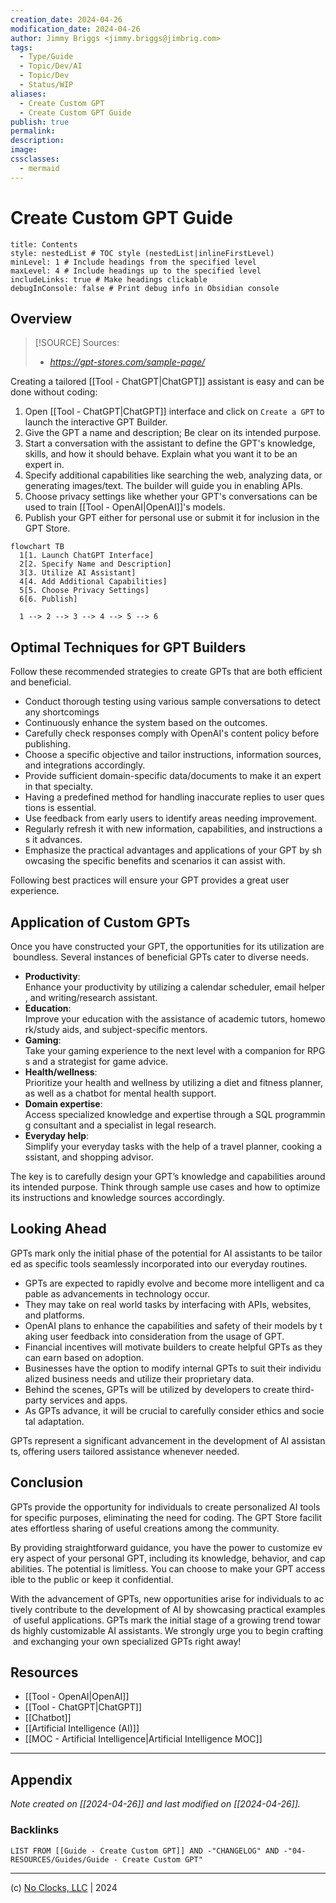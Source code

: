 ```yaml
---
creation_date: 2024-04-26
modification_date: 2024-04-26
author: Jimmy Briggs <jimmy.briggs@jimbrig.com>
tags:
  - Type/Guide
  - Topic/Dev/AI
  - Topic/Dev
  - Status/WIP
aliases:
  - Create Custom GPT
  - Create Custom GPT Guide
publish: true
permalink:
description:
image:
cssclasses:
  - mermaid
---
```


# Create Custom GPT Guide

```table-of-contents
title: Contents 
style: nestedList # TOC style (nestedList|inlineFirstLevel)
minLevel: 1 # Include headings from the specified level
maxLevel: 4 # Include headings up to the specified level
includeLinks: true # Make headings clickable
debugInConsole: false # Print debug info in Obsidian console
```

## Overview

> [!SOURCE] Sources:
> - *https://gpt-stores.com/sample-page/*

Creating a tailored [[Tool - ChatGPT|ChatGPT]] assistant is easy and can be done without coding:

1. Open [[Tool - ChatGPT|ChatGPT]] interface and click on `Create a GPT` to launch the interactive GPT Builder.
2. Give the GPT a name and description; Be clear on its intended purpose.
3. Start a conversation with the assistant to define the GPT's knowledge, skills, and how it should behave. Explain what you want it to be an expert in.
4. Specify additional capabilities like searching the web, analyzing data, or generating images/text. The builder will guide you in enabling APIs.
5. Choose privacy settings like whether your GPT's conversations can be used to train [[Tool - OpenAI|OpenAI]]'s models.
6. Publish your GPT either for personal use or submit it for inclusion in the GPT Store.

```mermaid <!-- element style="width:90%; height:auto" -->
flowchart TB
  1[1. Launch ChatGPT Interface]
  2[2. Specify Name and Description]
  3[3. Utilize AI Assistant]
  4[4. Add Additional Capabilities]
  5[5. Choose Privacy Settings]
  6[6. Publish]

  1 --> 2 --> 3 --> 4 --> 5 --> 6
```

## Optimal Techniques for GPT Builders

Follow these recommended strategies to create GPTs that are both efficient and beneficial.

- Conduct thorough testing using various sample conversations to detect any shortcomings
- Continuously enhance the system based on the outcomes.
- Carefully check responses comply with OpenAI's content policy before publishing.
- Choose a specific objective and tailor instructions, information sources, and integrations accordingly.
- Provide sufficient domain-specific data/documents to make it an expert in that specialty.
- Having a predefined method for handling inaccurate replies to user questions is essential.
- Use feedback from early users to identify areas needing improvement.
- Regularly refresh it with new information, capabilities, and instructions as it advances.
- Emphasize the practical advantages and applications of your GPT by showcasing the specific benefits and scenarios it can assist with.

Following best practices will ensure your GPT provides a great user experience.

## Application of Custom GPTs

Once you have constructed your GPT, the opportunities for its utilization are boundless. Several instances of beneficial GPTs cater to diverse needs.

- **Productivity**: Enhance your productivity by utilizing a calendar scheduler, email helper, and writing/research assistant.
- **Education**: Improve your education with the assistance of academic tutors, homework/study aids, and subject-specific mentors.
- **Gaming**: Take your gaming experience to the next level with a companion for RPGs and a strategist for game advice.
- **Health/wellness**: Prioritize your health and wellness by utilizing a diet and fitness planner, as well as a chatbot for mental health support.
- **Domain expertise**: Access specialized knowledge and expertise through a SQL programming consultant and a specialist in legal research.
- **Everyday help**: Simplify your everyday tasks with the help of a travel planner, cooking assistant, and shopping advisor.

The key is to carefully design your GPT’s knowledge and capabilities around its intended purpose. Think through sample use cases and how to optimize its instructions and knowledge sources accordingly.

## Looking Ahead

GPTs mark only the initial phase of the potential for AI assistants to be tailored as specific tools seamlessly incorporated into our everyday routines.

- GPTs are expected to rapidly evolve and become more intelligent and capable as advancements in technology occur.
- They may take on real world tasks by interfacing with APIs, websites, and platforms.
- OpenAI plans to enhance the capabilities and safety of their models by taking user feedback into consideration from the usage of GPT.
- Financial incentives will motivate builders to create helpful GPTs as they can earn based on adoption.
- Businesses have the option to modify internal GPTs to suit their individualized business needs and utilize their proprietary data.
- Behind the scenes, GPTs will be utilized by developers to create third-party services and apps.
- As GPTs advance, it will be crucial to carefully consider ethics and societal adaptation.

GPTs represent a significant advancement in the development of AI assistants, offering users tailored assistance whenever needed.

## Conclusion

GPTs provide the opportunity for individuals to create personalized AI tools for specific purposes, eliminating the need for coding. The GPT Store facilitates effortless sharing of useful creations among the community.

By providing straightforward guidance, you have the power to customize every aspect of your personal GPT, including its knowledge, behavior, and capabilities. The potential is limitless. You can choose to make your GPT accessible to the public or keep it confidential.

With the advancement of GPTs, new opportunities arise for individuals to actively contribute to the development of AI by showcasing practical examples of useful applications. GPTs mark the initial stage of a growing trend towards highly customizable AI assistants. We strongly urge you to begin crafting and exchanging your own specialized GPTs right away!

## Resources

- [[Tool - OpenAI|OpenAI]]
- [[Tool - ChatGPT|ChatGPT]]
- [[Chatbot]]
- [[Artificial Intelligence (AI)]]
- [[MOC - Artificial Intelligence|Artificial Intelligence MOC]]

***

## Appendix

*Note created on [[2024-04-26]] and last modified on [[2024-04-26]].*

### Backlinks

```dataview
LIST FROM [[Guide - Create Custom GPT]] AND -"CHANGELOG" AND -"04-RESOURCES/Guides/Guide - Create Custom GPT"
```

***

(c) [No Clocks, LLC](https://github.com/noclocks) | 2024